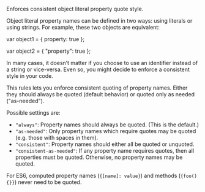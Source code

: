 Enforces consistent object literal property quote style.


Object literal property names can be defined in two ways: using literals or using strings.
For example, these two objects are equivalent:

var object1 = {
    property: true
};

var object2 = {
    "property": true
};

In many cases, it doesn’t matter if you choose to use an identifier instead of a string
or vice-versa. Even so, you might decide to enforce a consistent style in your code.

This rules lets you enforce consistent quoting of property names. Either they should always
be quoted (default behavior) or quoted only as needed ("as-needed").


Possible settings are:

* `"always"`: Property names should always be quoted. (This is the default.)
* `"as-needed"`: Only property names which require quotes may be quoted (e.g. those with spaces in them).
* `"consistent"`: Property names should either all be quoted or unquoted.
* `"consistent-as-needed"`: If any property name requires quotes, then all properties must be quoted. Otherwise, no
property names may be quoted.

For ES6, computed property names (`{[name]: value}`) and methods (`{foo() {}}`) never need
to be quoted.